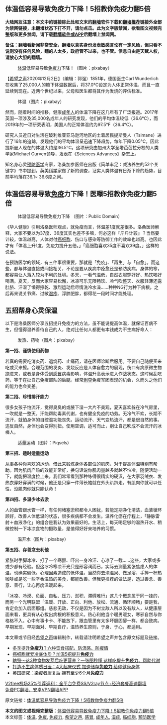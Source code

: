  <h2>体温低容易导致免疫力下降！5招教你免疫力翻5倍</h2> <p class="notice"><b>大陆网友注意：本文中的链接除此处和文末的<a href="https://github.com/bannedbook/fanqiang" >翻墙</a>软件下载和<a href="https://github.com/killgcd/justmysocks/blob/master/README.md">翻墙推荐</a>链接外全部为禁网链接，未翻墙状态下打不开，请勿点击。此为文字版禁闻，欲看图文视频完整版和更多禁闻，请下载<a href="https://github.com/bannedbook/fanqiang">翻墙软件或APP</a>后翻墙上禁闻网。</p><p>备注：翻墙看新闻非常安全，翻墙以真实身份发表敏感言论有一定风险，但只看不说则没有任何风险，翻的人太多，政府管不过来，也不管。信息自由是天赋人权，请放心大胆的翻墙。</b></p>  <div class="entry"> <figure><figcaption><a href="https://www.bannedbook.org/bnews/tag/%E4%BD%93%E6%B8%A9/" class="st_tag internal_tag" rel="tag" title="标签 体温 下的日志">体温</a>低容易导致<a href="https://www.bannedbook.org/bnews/tag/%E5%85%8D%E7%96%AB%E5%8A%9B/" class="st_tag internal_tag" rel="tag" title="标签 免疫力 下的日志">免疫力</a>下降！（图片：pixabay）</figcaption></figure> <p>【<span class='wp_keywordlink_affiliate'><a href="https://www.soundofhope.org" title="希望之声" target="_blank">希望之声</a></span>2020年12月2日】（编辑：郭强）1851年，德国医生Carl Wunderlich在收集了25,000人的腋下体温数据后，将37.0°C设定为人体正常体温，而且一直延续到现在。近两个世纪以来，父母和医生都将其作为发烧的评估标准。</p> <figure><figcaption>体温（图片：pixabay）</figcaption></figure> <p>然而，随着时间的推移，健康<a href="https://www.bannedbook.org/bnews/tag/%E6%88%90%E5%B9%B4%E4%BA%BA/" class="st_tag internal_tag" rel="tag" title="标签 成年人 下的日志">成年人</a>的体温下降在这几年有了广泛报道。2017年英国一项涉及35,000名成年人的研究发现，他们的平均体温较低（36.6°C），而2019年的一项研究表明，美国人的正常体温约为97.5°F（36.4°C）。</p> <p>研究人员近日对生活在玻利维亚亚马逊河地区的土着居民提斯曼人（Tsimane）进行了16年的追踪，发现他们的平均体温呈迅速下降趋势，每年下降0.05°C，因此提斯曼人现在的体温大约是36.5°C。这项研究由加州大学圣塔芭芭拉分校的人类学家Michael Gurven领导，发表在《Sciences Advances》杂志上。</p> <p>知名身心灵<a href="https://www.bannedbook.org/bnews/tag/%E9%A2%84%E9%98%B2%E5%8C%BB%E5%AD%A6/" class="st_tag internal_tag" rel="tag" title="标签 预防医学 下的日志">预防医学</a>专家，洛桑加参医师在出版《简单丰足：减法养生的52个关键字》书中提到，英美<span class='wp_keywordlink'><a href="https://www.bannedbook.org/forum11/topic309.html" title="禁片：“科学”的棍子" target="_blank">科学</a></span>家做了新的调查，证实人类体温有日渐下降的趋势，目前平均落在36.1~ 36.6度之间。</p> <h2>体温低容易导致<a href="https://www.bannedbook.org/bnews/tag/%E5%85%8D%E7%96%AB/" class="st_tag internal_tag" rel="tag" title="标签 免疫 下的日志">免疫</a>力下降！医曝5招教你免疫力翻5倍</h2> <figure><figcaption>体温低容易导致免疫力下降 （图片：Public Domain）</figcaption></figure> <p>《华人健康》引用洛桑医师观点，就免疫而言，体温差1度就差很多。洛桑医师解释，大家不要以为37度、36度其实也差不多嘛，何必这样『斤斤计较』？当然要计较，体温越高，人体对付<a href="https://www.bannedbook.org/bnews/tag/%e7%99%8c%e7%bb%86%e8%83%9e/" class="st_tag internal_tag" rel="tag" title="标签 癌细胞 下的日志">癌细胞</a>、伤口与感染等防御工作的效率也越高。也因此才有「体温上升1度，免疫力提升五倍。」「癌细胞喜欢35度不喜欢39度。」这样的说法。</p>  <p>在预防医学的领域，有三件事很重要，那就是「免疫」、「再生」与「自愈」。而这些，都与体温直接或间接相关，不论是要从疾病中痊愈还是预防疾病，身体的寒，都容易让人落入较为不利的处境。冬天，一看气温低，自然衣服穿好好、热饮喝好喝满。夏天，反而大家容易松懈，冰凉可乐无限畅饮、冷气吹整天、衣服轻薄还露肚脐、汗湿了懒得擦乾、激烈运动后尽情洗冷水澡……种种NG行为种下病根。之后再来说关节痛、过敏<a href="https://www.bannedbook.org/bnews/tag/%e6%b9%bf%e7%96%b9/" class="st_tag internal_tag" rel="tag" title="标签 湿疹 下的日志">湿疹</a>、浮肿肥胖，都得花一段时间才能处理。</p> <h2>五招帮身心灵保温</h2> <p>以下是洛桑医师分享五招提升免疫力的方法，虽不能说提高体温，就保证百病不生，但懂得温养善待自己的人，绝对比任何人都更有本钱成为不生病好命人：</p> <figure><figcaption>发热、药物（图片：pixabay）</figcaption></figure> <p><strong>第一招、谨慎使用药物</strong></p> <p>若真的需要吃消炎药、退烧药、止痛药，请在医师诊断后服用。不要自己随便买来吃或买来擦。合理范围的发炎、发烧反应是人体自愈力的展现，伤口有病原微生物跑进来，或者是身体受到<a href="https://www.bannedbook.org/bnews/tag/%E6%84%9F%E5%86%92/" class="st_tag internal_tag" rel="tag" title="标签 感冒 下的日志">感冒</a>病毒影响，体温升高表示进入作战状态。这时候乱吃药，等于在扯自己免疫部队的后腿。经常<span class='wp_keywordlink'><a href="https://www.bannedbook.org/forum2/topic21.html" title="《剥夺》 黄建民 著" target="_blank">剥夺</a></span>免疫军团表现的机会，久而久之他们的能力也会变差。</p> <p><strong>第二招、珍惜排汗能力</strong></p>  <p>很多女孩子怕流汗，觉得臭臭的或腋下湿一大片不美观，夏天喜欢躲在冷气房里，一吹就是一整天。汗能帮助毒素代谢，也有健全免疫的功劳。无冷气不欢，长期不流汗，就怕身体的自控温功能丧失。运动流汗、天气变热流汗，都是很自然的事。违反自然，身体也会变得别扭。使用空调，适可而止，别让自己吹成不会流汗的冰棒人。</p> <figure><figcaption>适量运动（图片：Piqsels）</figcaption></figure> <p><strong>第三招、适时适量运动</strong></p> <p>从事各种你喜欢的运动，借此来锻炼身体各部位的肌肉，对于提高体温特别有帮助。因为肌肉产热的效能非常好，换句话说你肌肉量越多就越不怕冷，随便活动一下，就能把温度拉上来。我们常常看到那种练得很精实的硬汉，在大家羽绒衣、发热衣穿好穿满的时候，他还是只穿一件薄长袖就在外头趴趴走。有肌肉你就可以任性，没肌肉你就只能认命！</p> <p><strong>第四招、多温少冰去淤</strong></p> <p>人的血管跟水管一样，有任何堵塞淤积都令人困扰，若能定期净化清洁，血液循环顾好，改善人体低温的状态，很多疾病都不会发生。温养化瘀在疗程上，「静脉雷射＋血液净化」的组合是我认为效果最好的。生活上，每天喝足够的温热开水、稍微控制一下冰凉食物的摄取量，是值得好好来培养的习惯。</p>  <figure><figcaption>温开水（图片：pixabay）</figcaption></figure> <p><strong>第五招、存善念去利他</strong></p> <p>紧张时手脚冰冷、打了一个寒颤、吓出一身冷汗、心凉了一截……这些，大家或多或少都有经验。但这冰冷寒凉不光只是形容词而已，实际去测量紧张焦虑人的体温，也确实偏低。心理因素造成的低体温，当然你去泡温泉、做足浴、手捧一杯热咖啡或是吃一些辛香温热的美食，都能改善。但我更推荐的做法是，透过善念、善意、善行，让心再度温暖起来。</p> <p>「冰凉、冷漠、负面、自私、压力、淤积、滞碍难行」这几个概念属于同一挂的，而另一个光明联盟「温暖、开放、正向、利他、放松、流通、循环顺畅」要是我，肯定会加入后面那组。慈悲无敌，不仅是因为不树立敌人所以没有敌人，从健康层面来看，更具有从心拔出病根的积极意义。热心利他当个暖男暖女，寒邪自然与你格格不入。心中有事卡卡、不能放下，跟血管里有太多坏胆固醇一样，都会致病。早期发现、早期面对、早期自疗，温热养生原则，于身、于心，都适用。</p> <p>本文章或节目经<a href="https://www.bannedbook.org/bnews/tag/%e5%b8%8c%e6%9c%9b%e4%b9%8b%e5%a3%b0/" class="st_tag internal_tag" rel="tag" title="标签 希望之声 下的日志">希望之声</a>编辑制作，转载请注明希望之声并包含原文标题及链接。</p> <ul class='op-related-articles' title='相关阅读'> <li><a href='https://www.bannedbook.org/bnews/comments/20201127/1438062.html' target='_blank'>冬季提升<b>免疫力</b>？六种饮食搭配，防流感、防疫情</a></li> <li><a href='https://www.bannedbook.org/bnews/health/20201126/1437537.html' target='_blank'>癌细胞就爱冷底体质？加温5招提升<b>免疫力</b></a></li> <li><a href='https://www.bannedbook.org/bnews/health/20201126/1437297.html' target='_blank'>瞎毁〜这3种食物发芽后吃更营养？一张图秒懂 这样吃提升<b>免疫力</b>、帮助代谢</a></li> <li><a href='https://www.bannedbook.org/bnews/health/20201123/1435511.html' target='_blank'>打造不生病体质日医：4大起床仪式 加速储存<b>免疫力</b> 给你健康身体</a></li> <li><a href='https://www.bannedbook.org/bnews/comments/20201122/1435103.html' target='_blank'>英国研究：染疫者康复后 拥有至少6个月<b>免疫力</b></a></li> </ul> <p class="texttj"> <a href="https://github.com/bannedbook/fanqiang/wiki/V2ray%E6%9C%BA%E5%9C%BA" target="_blank">V2free机场25%引荐返利：全平台免费SS/V2ray节点+经济套餐高速翻墙</a><br/> <a href="https://github.com/bannedbook/fanqiang/wiki/%E7%A6%81%E9%97%BB%E7%BD%91%E5%AE%89%E5%8D%93%E7%BF%BB%E5%A2%99%E6%96%B0%E9%97%BBAPP" target="_blank">免费PC翻墙、安卓VPN翻墙APP</a></p><p>原文链接：<a class="src_link"  href="https://www.soundofhope.org/post/448834" target="_blank">体温低容易导致免疫力下降！5招教你免疫力翻5倍</a></p> <a name='sharetosocial'></a>       <div><b>本文的图文或视频完整版</b>：<a href='https://www.bannedbook.org/bnews/comments/20201202/1440838.html'>体温低容易导致免疫力下降！5招教你免疫力翻5倍</a></div>  </div><!--END ENTRY--> <div class="postfooter"> <div>本文标签：<a href="https://www.bannedbook.org/bnews/tag/%E4%BD%93%E6%B8%A9/" rel="tag">体温</a>, <a href="https://www.bannedbook.org/bnews/tag/%E5%85%8D%E7%96%AB/" rel="tag">免疫</a>, <a href="https://www.bannedbook.org/bnews/tag/%E5%85%8D%E7%96%AB%E5%8A%9B/" rel="tag">免疫力</a>, <a href="https://www.bannedbook.org/bnews/tag/%e5%b8%8c%e6%9c%9b%e4%b9%8b%e5%a3%b0/" rel="tag">希望之声</a>, <a href="https://www.bannedbook.org/bnews/tag/%E6%84%9F%E5%86%92/" rel="tag">感冒</a>, <a href="https://www.bannedbook.org/bnews/tag/%E6%88%90%E5%B9%B4%E4%BA%BA/" rel="tag">成年人</a>, <a href="https://www.bannedbook.org/bnews/tag/%e6%b9%bf%e7%96%b9/" rel="tag">湿疹</a>, <a href="https://www.bannedbook.org/bnews/tag/%e7%99%8c%e7%bb%86%e8%83%9e/" rel="tag">癌细胞</a>, <a href="https://www.bannedbook.org/bnews/tag/%E9%A2%84%E9%98%B2%E5%8C%BB%E5%AD%A6/" rel="tag">预防医学</a></div>  </div><!--END POSTFOOTER--> 